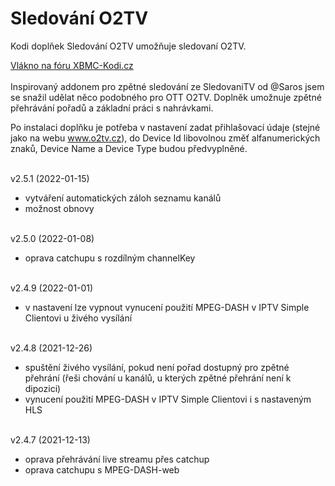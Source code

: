 <h1>Sledování O2TV</h1>
<p>
Kodi doplňek Sledování O2TV umožňuje sledovaní O2TV.
<p>
<a href="https://www.xbmc-kodi.cz/prispevek-zpetne-sledovani-o2tv-ott">Vlákno na fóru XBMC-Kodi.cz</a><br><br>
Inspirovaný addonem pro zpětné sledování ze SledovaniTV od @Saros  jsem se snažil udělat něco podobného pro OTT O2TV. Doplněk umožnuje zpětné přehrávání pořadů a základní práci s nahrávkami.

Po instalaci doplňku je potřeba v nastavení zadat přihlašovací údaje (stejné jako na webu www.o2tv.cz), do Device Id libovolnou změť alfanumerických znaků, Device Name a Device Type budou předvyplněné.<br><br>

v2.5.1 (2022-01-15)<br>
- vytváření automatických záloh seznamu kanálů<br>
- možnost obnovy<br><br>

v2.5.0 (2022-01-08)<br>
- oprava catchupu s rozdílným channelKey<br><br>

v2.4.9 (2022-01-01)<br>
- v nastavení lze vypnout vynucení použití MPEG-DASH v IPTV Simple Clientovi u živého vysílání<br><br>

v2.4.8 (2021-12-26)<br>
- spuštění živého vysílání, pokud není pořad dostupný pro zpětné přehrání (řeši chování u kanálů, u kterých zpětné přehrání není k dipozici)<br>
- vynucení použití MPEG-DASH v IPTV Simple Clientovi i s nastaveným HLS<br><br>

v2.4.7 (2021-12-13)<br>
- oprava přehrávání live streamu přes catchup<br>
- oprava catchupu s MPEG-DASH-web<br><br>
</p>
